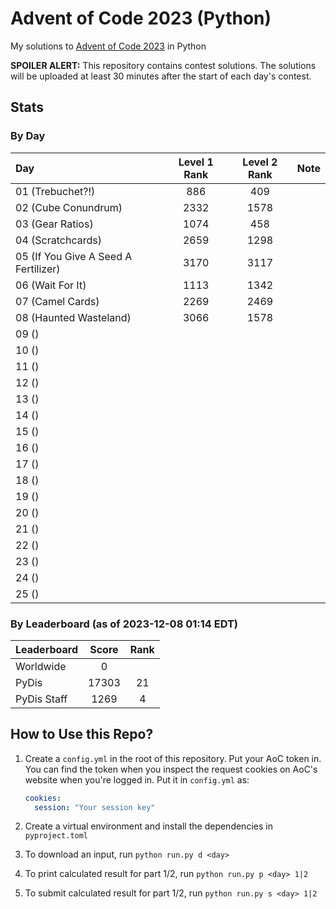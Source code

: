# Advent of Code 2023 (Python)

My solutions to [Advent of Code 2023](https://adventofcode.com/2023) in Python

**SPOILER ALERT:** This repository contains contest solutions. The solutions will be
uploaded at least 30 minutes after the start of each day's contest.

## Stats

### By Day

| Day                                  | Level 1 Rank | Level 2 Rank | Note |
| :----------------------------------- | :----------: | :----------: | :--- |
| 01 (Trebuchet?!)                     |     886      |     409      |      |
| 02 (Cube Conundrum)                  |     2332     |     1578     |      |
| 03 (Gear Ratios)                     |     1074     |     458      |      |
| 04 (Scratchcards)                    |     2659     |     1298     |      |
| 05 (If You Give A Seed A Fertilizer) |     3170     |     3117     |      |
| 06 (Wait For It)                     |     1113     |     1342     |      |
| 07 (Camel Cards)                     |     2269     |     2469     |      |
| 08 (Haunted Wasteland)               |     3066     |     1578     |      |
| 09 ()                                |              |              |      |
| 10 ()                                |              |              |      |
| 11 ()                                |              |              |      |
| 12 ()                                |              |              |      |
| 13 ()                                |              |              |      |
| 14 ()                                |              |              |      |
| 15 ()                                |              |              |      |
| 16 ()                                |              |              |      |
| 17 ()                                |              |              |      |
| 18 ()                                |              |              |      |
| 19 ()                                |              |              |      |
| 20 ()                                |              |              |      |
| 21 ()                                |              |              |      |
| 22 ()                                |              |              |      |
| 23 ()                                |              |              |      |
| 24 ()                                |              |              |      |
| 25 ()                                |              |              |      |

### By Leaderboard (as of 2023-12-08 01:14 EDT)

| Leaderboard | Score | Rank |
| :---------- | :---: | :--: |
| Worldwide   |   0   |      |
| PyDis       | 17303 |  21  |
| PyDis Staff | 1269  |  4   |

## How to Use this Repo?

1. Create a `config.yml` in the root of this repository. Put your AoC token in. You can
   find the token when you inspect the request cookies on AoC's website when you're
   logged in. Put it in `config.yml` as:

   ```yaml
   cookies:
     session: "Your session key"
   ```

2. Create a virtual environment and install the dependencies in `pyproject.toml`
3. To download an input, run `python run.py d <day>`
4. To print calculated result for part 1/2, run `python run.py p <day> 1|2`
5. To submit calculated result for part 1/2, run `python run.py s <day> 1|2`
